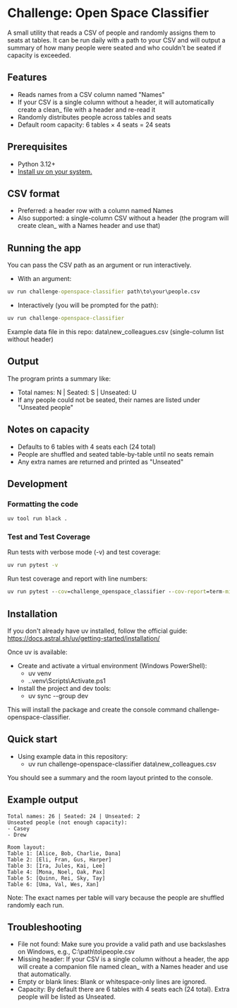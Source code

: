 # Challenge: Open Space Classifier

A small utility that reads a CSV of people and randomly assigns them to seats at
tables. It can be run daily with a path to your CSV and will output a summary of
how many people were seated and who couldn't be seated if capacity is exceeded.

## Features

- Reads names from a CSV column named "Names"
- If your CSV is a single column without a header, it will automatically create
  a clean_ file with a header and re-read it
- Randomly distributes people across tables and seats
- Default room capacity: 6 tables × 4 seats = 24 seats

## Prerequisites

- Python 3.12+
- [Install uv on your system.](https://docs.astral.sh/uv/getting-started/installation/)

## CSV format

- Preferred: a header row with a column named Names
- Also supported: a single-column CSV without a header (the program will create
  clean_<filename> with a Names header and use that)

## Running the app

You can pass the CSV path as an argument or run interactively.

- With an argument:

```cmd
uv run challenge-openspace-classifier path\to\your\people.csv
```

- Interactively (you will be prompted for the path):

```cmd
uv run challenge-openspace-classifier
```

Example data file in this repo: data\new_colleagues.csv (single-column list
without header)

## Output

The program prints a summary like:

- Total names: N | Seated: S | Unseated: U
- If any people could not be seated, their names are listed under "Unseated
  people"

## Notes on capacity

- Defaults to 6 tables with 4 seats each (24 total)
- People are shuffled and seated table-by-table until no seats remain
- Any extra names are returned and printed as "Unseated"

## Development

### Formatting the code

```cmd
uv tool run black .
```

### Test and Test Coverage

Run tests with verbose mode (-v) and test coverage:

```cmd
uv run pytest -v
```

Run test coverage and report with line numbers:

```cmd
uv run pytest --cov=challenge_openspace_classifier --cov-report=term-missing
```

## Installation

If you don't already have uv installed, follow the official guide:
https://docs.astral.sh/uv/getting-started/installation/

Once uv is available:

- Create and activate a virtual environment (Windows PowerShell):
  - uv venv
  - .\.venv\Scripts\Activate.ps1
- Install the project and dev tools:
  - uv sync --group dev

This will install the package and create the console command
challenge-openspace-classifier.

## Quick start

- Using example data in this repository:
  - uv run challenge-openspace-classifier data\new_colleagues.csv

You should see a summary and the room layout printed to the console.

## Example output

```
Total names: 26 | Seated: 24 | Unseated: 2
Unseated people (not enough capacity):
- Casey
- Drew

Room layout:
Table 1: [Alice, Bob, Charlie, Dana]
Table 2: [Eli, Fran, Gus, Harper]
Table 3: [Ira, Jules, Kai, Lee]
Table 4: [Mona, Noel, Oak, Pax]
Table 5: [Quinn, Rei, Sky, Tay]
Table 6: [Uma, Val, Wes, Xan]
```

Note: The exact names per table will vary because the people are shuffled
randomly each run.

## Troubleshooting

- File not found: Make sure you provide a valid path and use backslashes on
  Windows, e.g., C:\\path\\to\\people.csv
- Missing header: If your CSV is a single column without a header, the app will
  create a companion file named clean_<filename> with a Names header and use
  that automatically.
- Empty or blank lines: Blank or whitespace-only lines are ignored.
- Capacity: By default there are 6 tables with 4 seats each (24 total). Extra
  people will be listed as Unseated.
